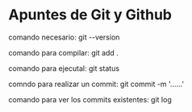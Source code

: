 # Apuntes de Git y Github
comando necesario:  git --version

comando para compilar: git add .

comando para ejecutal: git status

comndo para realizar un commit: git commit -m '......'

comando para ver los commits existentes: git log
